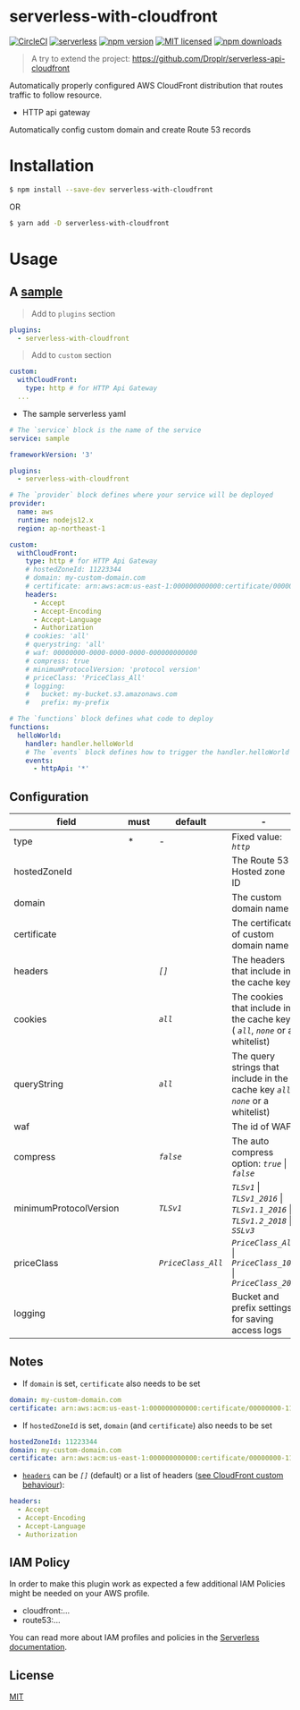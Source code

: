# serverless-with-cloudfront

[![CircleCI](https://dl.circleci.com/status-badge/img/gh/t2tx/serverless-with-cloudfront/tree/main.svg?style=shield)](https://dl.circleci.com/status-badge/redirect/gh/t2tx/serverless-with-cloudfront/tree/main)
[![serverless](http://public.serverless.com/badges/v3.svg)](http://www.serverless.com)
[![npm version](https://badge.fury.io/js/serverless-with-cloudfront.svg)](https://badge.fury.io/js/serverless-httpapi-cloudfront)
[![MIT licensed](https://img.shields.io/badge/license-MIT-blue.svg)](https://raw.githubusercontent.com/serverless-httpapi-cloudfront/master/LICENSE)
[![npm downloads](https://img.shields.io/npm/dt/serverless-with-cloudfront.svg?style=flat)](https://www.npmjs.com/package/serverless-httpapi-cloudfront)

> A try to extend the project: https://github.com/Droplr/serverless-api-cloudfront

Automatically properly configured AWS CloudFront distribution that routes traffic to follow resource.

- HTTP api gateway

Automatically config custom domain and create Route 53 records

# Installation

```bash
$ npm install --save-dev serverless-with-cloudfront
```

OR

```bash
$ yarn add -D serverless-with-cloudfront
```

# Usage

## A [sample](./sample/http-api/)

> Add to `plugins` section

```yaml
plugins:
  - serverless-with-cloudfront
```

> Add to `custom` section

```yaml
custom:
  withCloudFront:
    type: http # for HTTP Api Gateway
  ...
```

- The sample serverless yaml

```yaml
# The `service` block is the name of the service
service: sample

frameworkVersion: '3'

plugins:
  - serverless-with-cloudfront

# The `provider` block defines where your service will be deployed
provider:
  name: aws
  runtime: nodejs12.x
  region: ap-northeast-1

custom:
  withCloudFront:
    type: http # for HTTP Api Gateway
    # hostedZoneId: 11223344
    # domain: my-custom-domain.com
    # certificate: arn:aws:acm:us-east-1:000000000000:certificate/00000000-1111-2222-3333-444444444444
    headers:
      - Accept
      - Accept-Encoding
      - Accept-Language
      - Authorization
    # cookies: 'all'
    # querystring: 'all'
    # waf: 00000000-0000-0000-0000-000000000000
    # compress: true
    # minimumProtocolVersion: 'protocol version'
    # priceClass: 'PriceClass_All'
    # logging:
    #   bucket: my-bucket.s3.amazonaws.com
    #   prefix: my-prefix

# The `functions` block defines what code to deploy
functions:
  helloWorld:
    handler: handler.helloWorld
    # The `events` block defines how to trigger the handler.helloWorld code
    events:
      - httpApi: '*'
```

## Configuration

| field                  | must | default            | -                                                                                 |
| ---------------------- | ---- | ------------------ | --------------------------------------------------------------------------------- |
| type                   | \*   | -                  | Fixed value: _`http`_                                                             |
| hostedZoneId           |      |                    | The Route 53 Hosted zone ID                                                       |
| domain                 |      |                    | The custom domain name                                                            |
| certificate            |      |                    | The certificate of custom domain name                                             |
| headers                |      | _`[]`_             | The headers that include in the cache key                                         |
| cookies                |      | _`all`_            | The cookies that include in the cache key ( _`all`_, _`none`_ or a whitelist)     |
| queryString            |      | _`all`_            | The query strings that include in the cache key _`all`_, _`none`_ or a whitelist) |
| waf                    |      |                    | The id of WAF                                                                     |
| compress               |      | _`false`_          | The auto compress option: _`true`_ \| _`false`_                                   |
| minimumProtocolVersion |      | _`TLSv1`_          | _`TLSv1`_ \| _`TLSv1_2016`_ \| _`TLSv1.1_2016`_ \| _`TLSv1.2_2018`_ \| _`SSLv3`_  |
| priceClass             |      | _`PriceClass_All`_ | _`PriceClass_All`_ \| _`PriceClass_100`_ \| _`PriceClass_200`_                    |
| logging                |      |                    | Bucket and prefix settings for saving access logs                                 |

## Notes

- If `domain` is set, `certificate` also needs to be set

```yaml
domain: my-custom-domain.com
certificate: arn:aws:acm:us-east-1:000000000000:certificate/00000000-1111-2222-3333-444444444444
```

- If `hostedZoneId` is set, `domain` (and `certificate`) also needs to be set

```yaml
hostedZoneId: 11223344
domain: my-custom-domain.com
certificate: arn:aws:acm:us-east-1:000000000000:certificate/00000000-1111-2222-3333-444444444444
```

- [`headers`][headers-default-cache] can be _`[]`_ (default) or a list of headers ([see CloudFront custom behaviour][headers-list]):

```yaml
headers:
  - Accept
  - Accept-Encoding
  - Accept-Language
  - Authorization
```

[headers-default-cache]: https://docs.aws.amazon.com/AWSCloudFormation/latest/UserGuide/aws-properties-cloudfront-distribution-defaultcachebehavior.html#cfn-cloudfront-distribution-defaultcachebehavior-forwardedvalues
[headers-list]: https://docs.aws.amazon.com/AmazonCloudFront/latest/DeveloperGuide/RequestAndResponseBehaviorCustomOrigin.html#request-custom-headers-behavior

## IAM Policy

In order to make this plugin work as expected a few additional IAM Policies might be needed on your AWS profile.

- cloudfront:...
- route53:...

You can read more about IAM profiles and policies in the [Serverless documentation](https://serverless.com/framework/docs/providers/aws/guide/credentials#creating-aws-access-keys).

## License

[MIT](LICENSE)
